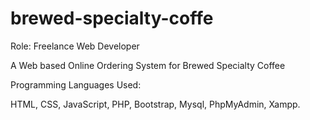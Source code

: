 # brewed-specialty-coffe
Role: Freelance Web Developer

A Web based Online Ordering System for Brewed Specialty Coffee

Programming Languages Used:

HTML, CSS, JavaScript, PHP, Bootstrap, Mysql, PhpMyAdmin, Xampp.
